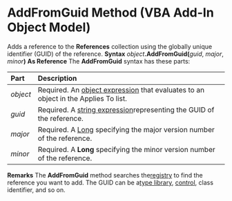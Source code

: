 
# AddFromGuid Method (VBA Add-In Object Model)



Adds a reference to the  **References** collection using the globally unique identifier (GUID) of the reference.
 **Syntax**
 _object_**.AddFromGuid(**_guid_, _major_, _minor_**)** **As Reference**
The  **AddFromGuid** syntax has these parts:


|**Part**|**Description**|
|:-----|:-----|
| _object_|Required. An [object expression](b8bdf64f-5920-1ae9-16d0-b26d09524a30.md) that evaluates to an object in the Applies To list.|
| _guid_|Required. A [string expression](b8bdf64f-5920-1ae9-16d0-b26d09524a30.md)representing the GUID of the reference.|
| _major_|Required. A [Long](b8bdf64f-5920-1ae9-16d0-b26d09524a30.md) specifying the major version number of the reference.|
| _minor_|Required. A  **Long** specifying the minor version number of the reference.|
 **Remarks**
The  **AddFromGuid** method searches the[registry](b8bdf64f-5920-1ae9-16d0-b26d09524a30.md) to find the reference you want to add. The GUID can be a[type library](b8bdf64f-5920-1ae9-16d0-b26d09524a30.md), [control](b8bdf64f-5920-1ae9-16d0-b26d09524a30.md), class identifier, and so on.
